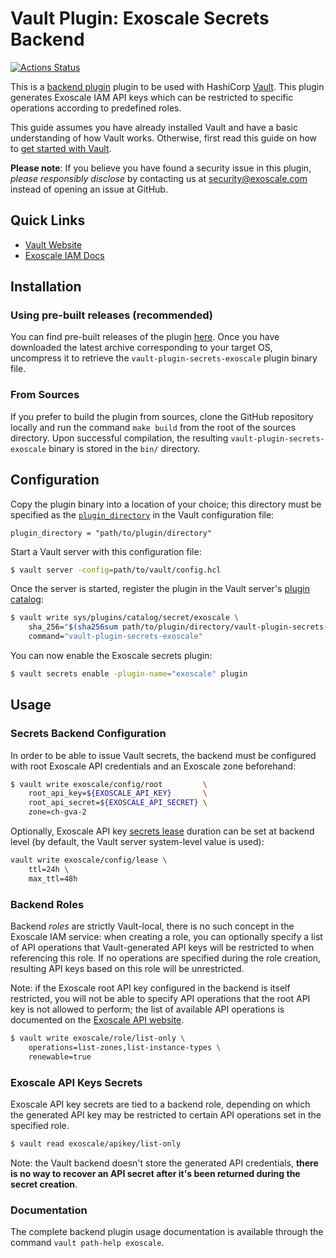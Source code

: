 # Vault Plugin: Exoscale Secrets Backend

[![Actions Status](https://github.com/exoscale/vault-plugin-secrets-exoscale/workflows/CI/badge.svg)](https://github.com/exoscale/vault-plugin-secrets-exoscale/actions?query=workflow%3ACI)

This is a [backend plugin][vaultdocplugins] plugin to be used with HashiCorp [Vault](https://www.vaultproject.io/). This plugin generates Exoscale IAM API keys which can be restricted to specific operations according to predefined roles.

This guide assumes you have already installed Vault and have a basic understanding of how Vault works. Otherwise, first read this guide on how to [get started with Vault][vaultdocintro].

**Please note**: If you believe you have found a security issue in this plugin, _please responsibly disclose_ by contacting us at [security@exoscale.com](mailto:security@exoscale.com) instead of opening an issue at GitHub.

## Quick Links

- [Vault Website](https://www.vaultproject.io)
- [Exoscale IAM Docs](https://community.exoscale.com/documentation/iam/)

## Installation

### Using pre-built releases (recommended)

You can find pre-built releases of the plugin [here][ghreleases]. Once you have downloaded the latest archive corresponding to your target OS, uncompress it to retrieve the `vault-plugin-secrets-exoscale` plugin binary file.

### From Sources

If you prefer to build the plugin from sources, clone the GitHub repository locally and run the command `make build` from the root of the sources directory. Upon successful compilation, the resulting `vault-plugin-secrets-exoscale` binary is stored in the `bin/` directory.

## Configuration

Copy the plugin binary into a location of your choice; this directory must be specified as the [`plugin_directory`][vaultdocplugindir] in the Vault configuration file:

```hcl
plugin_directory = "path/to/plugin/directory"
```

Start a Vault server with this configuration file:

```sh
$ vault server -config=path/to/vault/config.hcl
```

Once the server is started, register the plugin in the Vault server's [plugin catalog][vaultdocplugincatalog]:

```sh
$ vault write sys/plugins/catalog/secret/exoscale \
    sha_256="$(sha256sum path/to/plugin/directory/vault-plugin-secrets-exoscale | cut -d " " -f 1)" \
    command="vault-plugin-secrets-exoscale"
```

You can now enable the Exoscale secrets plugin:

```sh
$ vault secrets enable -plugin-name="exoscale" plugin
```

## Usage

### Secrets Backend Configuration

In order to be able to issue Vault secrets, the backend must be configured with root Exoscale API credentials and an Exoscale zone beforehand:

```sh
$ vault write exoscale/config/root         \
    root_api_key=${EXOSCALE_API_KEY}       \
    root_api_secret=${EXOSCALE_API_SECRET} \
    zone=ch-gva-2
```

Optionally, Exoscale API key [secrets lease][vaultdoclease] duration can be set at backend level (by default, the Vault server system-level value is used):

```sh
vault write exoscale/config/lease \
    ttl=24h \
    max_ttl=48h
```

### Backend Roles

Backend *roles* are strictly Vault-local, there is no such concept in the Exoscale IAM service: when creating a role, you can optionally specify a list of API operations that Vault-generated API keys will be restricted to when referencing this role. If no operations are specified during the role creation, resulting API keys based on this role will be unrestricted.

Note: if the Exoscale root API key configured in the backend is itself restricted, you will not be able to specify API operations that the root API key is not allowed to perform; the list of available API operations is documented on the [Exoscale API website][exoapidoc].

```sh
$ vault write exoscale/role/list-only \
	operations=list-zones,list-instance-types \
    renewable=true

```

###  Exoscale API Keys Secrets

Exoscale API key secrets are tied to a backend role, depending on which the generated API key may be restricted to certain API operations set in the specified role.

```sh
$ vault read exoscale/apikey/list-only
```

Note: the Vault backend doesn't store the generated API credentials, **there is no way to recover an API secret after it's been returned during the secret creation**.

### Documentation

The complete backend plugin usage documentation is available through the command `vault path-help exoscale`.

[vaultdocintro]: https://www.vaultproject.io/intro/getting-started/install.html
[vaultdocplugins]: https://www.vaultproject.io/docs/internals/plugins.html
[vaultdocplugindir]: https://www.vaultproject.io/docs/configuration/index.html#plugin_directory
[vaultdocplugincatalog]: https://www.vaultproject.io/docs/internals/plugins.html#plugin-catalog
[vaultdoclease]: https://www.vaultproject.io/docs/concepts/lease.html
[ghreleases]: https://github.com/exoscale/vault-plugin-secrets-exoscale/releases
[exoapidoc]: https://api.exoscale.com/
